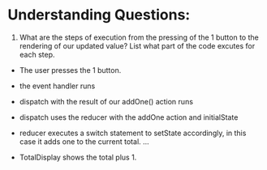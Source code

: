 # Understanding Questions:
1. What are the steps of execution from the pressing of the 1 button to the rendering of our updated value? List what part of the code excutes for each step.
* The user presses the 1 button.
* the event handler runs
* dispatch with the result of our addOne() action runs
* dispatch uses the reducer with the addOne action and initialState
* reducer executes a switch statement to setState accordingly, in this case it adds one to the current total.
...

* TotalDisplay shows the total plus 1.
